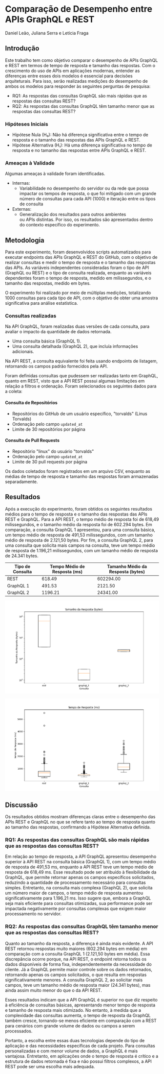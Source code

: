 # Comparação de Desempenho entre APIs GraphQL e REST

Daniel Leão, Juliana Serra e Letícia Fraga

## Introdução

Este trabalho tem como objetivo comparar o desempenho de APIs GraphQL e REST em termos de tempo de resposta e tamanho das respostas. Com o crescimento do uso de APIs em aplicações modernas, entender as diferenças entre esses dois modelos é essencial para decisões arquiteturais. Para isso, serão realizadas medições do desempenho de ambos os modelos para responder às seguintes perguntas de pesquisa:

-   RQ1: As respostas das consultas GraphQL são mais rápidas que as respostas das consultas REST?
-   RQ2: As respostas das consultas GraphQL têm tamanho menor que as respostas das consultas REST?

### Hipóteses Iniciais

-   Hipótese Nula (H₀): Não há diferença significativa entre o tempo de resposta e o tamanho das respostas das APIs GraphQL e REST.
-   Hipótese Alternativa (H₁): Há uma diferença significativa no tempo de resposta e no tamanho das respostas entre APIs GraphQL e REST.

### Ameaças à Validade

Algumas ameaças à validade foram identificadas.

-   Internas:
    -   Variabilidade no desempenho do servidor ou da rede que possa impactar os tempos de resposta, o que foi mitigado com um grande número de consultas para cada API (1000) e iteração entre os tipos de consulta
-   Externas:
    -   Generalização dos resultados para outros ambientes ou APIs distintas. Por isso, os resultados são apresentados dentro do contexto específico do experimento.

## Metodologia

Para este experimento, foram desenvolvidos scripts automatizados para executar endpoints das APIs GraphQL e REST do GitHub, com o objetivo de realizar consultas e medir o tempo de resposta e o tamanho das respostas das APIs. As variáveis independentes consideradas foram o tipo de API (GraphQL ou REST) e o tipo de consulta realizada, enquanto as variáveis dependentes foram o tempo de resposta, medido em milissegundos, e o tamanho das respostas, medido em bytes.

O experimento foi realizado por meio de múltiplas medições, totalizando 1000 consultas para cada tipo de API, com o objetivo de obter uma amostra significativa para análise estatística.

### Consultas realizadas

Na API GraphQL, foram realizadas duas versões de cada consulta, para avaliar o impacto da quantidade de dados retornada.

-   Uma consulta básica (GraphQL 1).
-   Uma consulta detalhada (GraphQL 2), que incluía informações adicionais.

Na API REST, a consulta equivalente foi feita usando endpoints de listagem, retornando os campos padrão fornecidos pela API.

Foram definidas consultas que pudessem ser realizadas tanto em GraphQL, quanto em REST, visto que a API REST possui algumas limitações em relação a filtros e ordenação. Foram selecionados os seguintes dados para a coleta:

#### Consulta de Repositórios

-   Repositórios do GitHub de um usuário específico, "torvalds" (Linus Torvalds)
-   Ordenação pelo campo `updated_at`
-   Limite de 30 repositórios por página

#### Consulta de Pull Requests

-   Repositório "linux" do usuário "torvalds"
-   Ordenação pelo campo `updated_at`
-   Limite de 30 pull requests por página

Os dados coletados foram registrados em um arquivo CSV, enquanto as médias de tempo de resposta e tamanho das respostas foram armazenadas separadamente.

## Resultados

Após a execução do experimento, foram obtidos os seguintes resultados médios para o tempo de resposta e o tamanho das respostas das APIs REST e GraphQL. Para a API REST, o tempo médio de resposta foi de 618,49 milissegundos, e o tamanho médio da resposta foi de 602.294 bytes. Em comparação, a consulta GraphQL 1 apresentou, para uma consulta básica, um tempo médio de resposta de 491,53 milissegundos, com um tamanho médio de resposta de 2.121,50 bytes. Por fim, a consulta GraphQL 2, para uma consulta que solicita mais campos na consulta, teve um tempo médio de resposta de 1.196,21 milissegundos, com um tamanho médio de resposta de 24.341 bytes.

| Tipo de Consulta | Tempo Médio de Resposta (ms) | Tamanho Médio da Resposta (bytes) |
| ---------------- | ---------------------------- | --------------------------------- |
| REST             | 618.49                       | 602294.00                         |
| GraphQL 1        | 491.53                       | 2121.50                           |
| GraphQL 2        | 1196.21                      | 24341.00                          |

![Tamanho da Resposta (bytes) por tipo de consulta](./plot/size_boxplot.png)

![Tempo de Resposta (ms) por tipo de consulta](./plot/time_boxplot.png)

## Discussão

Os resultados obtidos mostram diferenças claras entre o desempenho das APIs REST e GraphQL no que se refere tanto ao tempo de resposta quanto ao tamanho das respostas, confirmando a  Hipótese Alternativa definida.

### RQ1: As respostas das consultas GraphQL são mais rápidas que as respostas das consultas REST?

Em relação ao tempo de resposta, a API GraphQL apresentou desempenho superior à API REST na consulta básica (GraphQL 1), com um tempo médio de resposta de 491,53 ms, enquanto a API REST teve um tempo médio de resposta de 618,49 ms. Esse resultado pode ser atribuído à flexibilidade da GraphQL, que permite retornar apenas os campos específicos solicitados, reduzindo a quantidade de processamento necessário para consultas simples. Entretanto, na consulta mais complexa (GraphQL 2), que solicita um número maior de campos, o tempo médio de resposta aumentou significativamente para 1.196,21 ms. Isso sugere que, embora a GraphQL seja mais eficiente para consultas otimizadas, sua performance pode ser impactada negativamente por consultas complexas que exigem maior processamento no servidor.

### RQ2: As respostas das consultas GraphQL têm tamanho menor que as respostas das consultas REST?

Quanto ao tamanho da resposta, a diferença é ainda mais evidente. A API REST retornou respostas muito maiores (602.294 bytes em média) em comparação com a consulta GraphQL 1 (2.121,50 bytes em média). Essa discrepância ocorre porque, na API REST, o endpoint retorna todos os dados disponíveis de forma fixa, independentemente da necessidade do cliente. Já a GraphQL permite maior controle sobre os dados retornados, retornando apenas os campos solicitados, o que resulta em respostas significativamente menores. A consulta GraphQL 2, ao solicitar mais campos, teve um tamanho médio de resposta maior (24.341 bytes), mas ainda assim muito menor do que o da API REST.

Esses resultados indicam que a API GraphQL é superior no que diz respeito à eficiência de consultas básicas, apresentando menor tempo de resposta e tamanho de resposta mais otimizado. No entanto, à medida que a complexidade das consultas aumenta, o tempo de resposta da GraphQL também cresce, tornando-se menos eficiente em comparação com a REST para cenários com grande volume de dados ou campos a serem processados.

Portanto, a escolha entre essas duas tecnologias depende do tipo de aplicação e das necessidades específicas de cada projeto. Para consultas personalizadas e com menor volume de dados, a GraphQL é mais vantajosa. Entretanto, em aplicações onde o tempo de resposta é crítico e a estrutura de dados retornada é fixa e não possui filtros complexos, a API REST pode ser uma escolha mais adequada.

